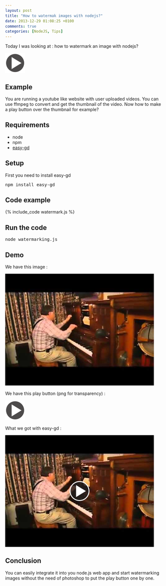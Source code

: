 ```yaml
---
layout: post
title: "How to watermak images with nodejs?"
date: 2013-12-29 01:08:25 +0100
comments: true
categories: [NodeJS, Tips]
---
```



Today I was looking at : how to watermark an image with nodejs?

<img src="/images/posts/watermarking/watermark.png" class="center" alt="watermarking" />

<!-- more -->


## Example

You are running a youtube like website with user uploaded videos. You can use ffmpeg to convert and get the thumbnail of the video. Now how to make a play button over the thumbnail for example?

## Requirements

* node
* npm
* [easy-gd](https://github.com/furagu/easy-gd)

## Setup

First you need to install easy-gd

<pre>
npm install easy-gd
</pre>


## Code example

{% include_code watermark.js %}

## Run the code

<pre>
node watermarking.js
</pre>

## Demo

We have this image :

<img src="/images/posts/watermarking/original.jpg" class="center" alt="original" />

We have this play button (png for transparency) :

<img src="/images/posts/watermarking/watermark.png" class="center" alt="watermark" />

What we got with easy-gd :

<img src="/images/posts/watermarking/resized.jpg" class="center" alt="result" />

## Conclusion

You can easily integrate it into you node.js web app and start watermarking images without the need of photoshop to put the play button one by one.